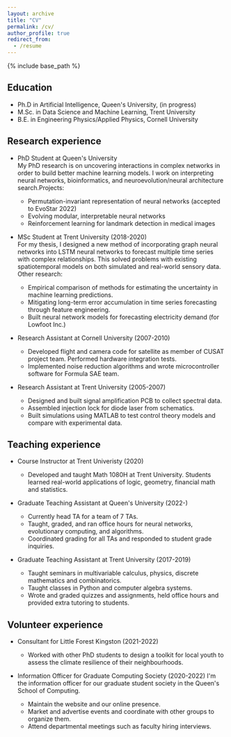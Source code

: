 ```yaml
---
layout: archive
title: "CV"
permalink: /cv/
author_profile: true
redirect_from:
  - /resume
---
```


{% include base_path %}

## Education
* Ph.D in Artificial Intelligence, Queen's University, (in progress)
* M.Sc. in Data Science and Machine Learning, Trent University
* B.E. in Engineering Physics/Applied Physics, Cornell University

## Research experience
* PhD Student at Queen's University  
My PhD research is on uncovering interactions in complex networks in order to build better machine learning models. I work on interpreting neural networks, bioinformatics, and neuroevolution/neural architecture search.Projects:
  * Permutation-invariant representation of neural networks (accepted to EvoStar 2022)
  * Evolving modular, interpretable neural networks
  * Reinforcement learning for landmark detection in medical images

* MSc Student at Trent University (2018-2020)  
  For my thesis, I designed a new method of incorporating graph neural networks into LSTM neural networks to forecast multiple time series with complex relationships. This solved problems with existing spatiotemporal models on both simulated and real-world sensory data. Other research:
  * Empirical comparison of methods for estimating the uncertainty in machine learning predictions.
  * Mitigating long-term error accumulation in time series forecasting through feature engineering.
  * Built neural network models for forecasting electricity demand (for Lowfoot Inc.)

* Research Assistant at Cornell University (2007-2010)
  * Developed flight and camera code for satellite as member of CUSAT project team. Performed hardware integration tests.
  * Implemented noise reduction algorithms and wrote microcontroller software for Formula SAE team.


* Research Assistant at Trent University (2005-2007)
  * Designed and built signal amplification PCB to collect spectral data.
  * Assembled injection lock for diode laser from schematics.
  * Built simulations using MATLAB to test control theory models and compare with experimental data.

## Teaching experience
* Course Instructor at Trent Univeristy (2020)
  * Developed and taught Math 1080H at Trent University. Students learned real-world applications of logic, geometry, financial math and statistics.

* Graduate Teaching Assistant at Queen's University (2022-)
  * Currently head TA for a team of 7 TAs.
  * Taught, graded, and ran office hours for neural networks, evolutionary computing, and algorithms.
  * Coordinated grading for all TAs and responded to student grade inquiries.

* Graduate Teaching Assistant at Trent University (2017-2019)
  * Taught seminars in multivariable calculus, physics, discrete mathematics and combinatorics.
  * Taught classes in Python and computer algebra systems.
  * Wrote and graded quizzes and assignments, held office hours and provided extra tutoring to students.

## Volunteer experience
* Consultant for Little Forest Kingston (2021-2022)
  * Worked with other PhD students to design a toolkit for local youth to assess the climate resilience of their neighbourhoods.

* Information Officer for Graduate Computing Society (2020-2022)
  I'm the information officer for our graduate student society in the Queen's School of Computing.
  * Maintain the website and our online presence.
  * Market and advertise events and coordinate with other groups to organize them.
  * Attend departmental meetings such as faculty hiring interviews.